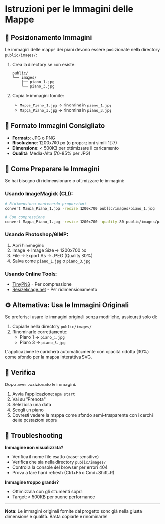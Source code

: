 # Istruzioni per le Immagini delle Mappe

## 📸 Posizionamento Immagini

Le immagini delle mappe dei piani devono essere posizionate nella directory `public/images/`:

1. Crea la directory se non esiste:
   ```
   public/
   └── images/
       ├── piano_1.jpg
       └── piano_3.jpg
   ```

2. Copia le immagini fornite:
   - `Mappa_Piano_1.jpg` → rinomina in `piano_1.jpg`
   - `Mappa_Piano_3.jpg` → rinomina in `piano_3.jpg`

## 🎨 Formato Immagini Consigliato

- **Formato**: JPG o PNG
- **Risoluzione**: 1200x700 px (o proporzioni simili 12:7)
- **Dimensione**: < 500KB per ottimizzare il caricamento
- **Qualità**: Media-Alta (70-85% per JPG)

## 🔧 Come Preparare le Immagini

Se hai bisogno di ridimensionare o ottimizzare le immagini:

### Usando ImageMagick (CLI):
```bash
# Ridimensiona mantenendo proporzioni
convert Mappa_Piano_1.jpg -resize 1200x700 public/images/piano_1.jpg

# Con compressione
convert Mappa_Piano_1.jpg -resize 1200x700 -quality 80 public/images/piano_1.jpg
```

### Usando Photoshop/GIMP:
1. Apri l'immagine
2. Image → Image Size → 1200x700 px
3. File → Export As → JPEG (Quality 80%)
4. Salva come `piano_1.jpg` o `piano_3.jpg`

### Usando Online Tools:
- [TinyPNG](https://tinypng.com/) - Per compressione
- [ResizeImage.net](https://resizeimage.net/) - Per ridimensionamento

## ⚙️ Alternativa: Usa le Immagini Originali

Se preferisci usare le immagini originali senza modifiche, assicurati solo di:
1. Copiarle nella directory `public/images/`
2. Rinominarle correttamente:
   - Piano 1 → `piano_1.jpg`
   - Piano 3 → `piano_3.jpg`

L'applicazione le caricherà automaticamente con opacità ridotta (30%) come sfondo per la mappa interattiva SVG.

## 🎯 Verifica

Dopo aver posizionato le immagini:
1. Avvia l'applicazione: `npm start`
2. Vai su "Prenota"
3. Seleziona una data
4. Scegli un piano
5. Dovresti vedere la mappa come sfondo semi-trasparente con i cerchi delle postazioni sopra

## 🐛 Troubleshooting

**Immagine non visualizzata?**
- Verifica il nome file esatto (case-sensitive)
- Verifica che sia nella directory `public/images/`
- Controlla la console del browser per errori 404
- Prova a fare hard refresh (Ctrl+F5 o Cmd+Shift+R)

**Immagine troppo grande?**
- Ottimizzala con gli strumenti sopra
- Target: < 500KB per buone performance

---

**Nota**: Le immagini originali fornite dal progetto sono già nella giusta dimensione e qualità. Basta copiarle e rinominarle!
